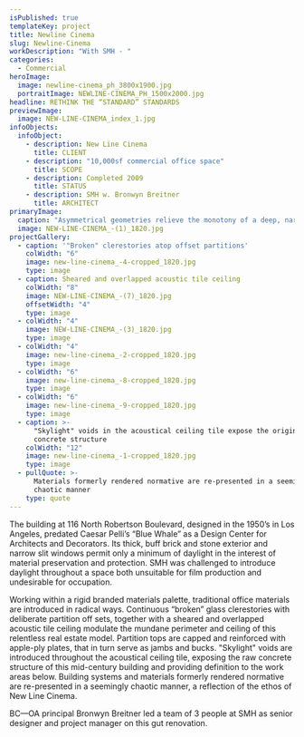 ```yaml
---
isPublished: true
templateKey: project
title: Newline Cinema
slug: Newline-Cinema
workDescription: "With SMH - "
categories:
  - Commercial
heroImage:
  image: newline-cinema_ph_3800x1900.jpg
  portraitImage: NEWLINE-CINEMA_PH_1500x2000.jpg
headline: RETHINK THE “STANDARD” STANDARDS
previewImage:
  image: NEW-LINE-CINEMA_index_1.jpg
infoObjects:
  infoObject:
    - description: New Line Cinema
      title: CLIENT
    - description: "10,000sf commercial office space"
      title: SCOPE
    - description: Completed 2009
      title: STATUS
    - description: SMH w. Bronwyn Breitner
      title: ARCHITECT
primaryImage:
  caption: "Asymmetrical geometries relieve the monotony of a deep, narrow floor plate"
  image: NEW-LINE-CINEMA_-(1)_1820.jpg
projectGallery:
  - caption: '"Broken" clerestories atop offset partitions'
    colWidth: "6"
    image: new-line-cinema_-4-cropped_1820.jpg
    type: image
  - caption: Sheared and overlapped acoustic tile ceiling
    colWidth: "8"
    image: NEW-LINE-CINEMA_-(7)_1820.jpg
    offsetWidth: "4"
    type: image
  - colWidth: "4"
    image: NEW-LINE-CINEMA_-(3)_1820.jpg
    type: image
  - colWidth: "4"
    image: new-line-cinema_-2-cropped_1820.jpg
    type: image
  - colWidth: "6"
    image: new-line-cinema_-8-cropped_1820.jpg
    type: image
  - colWidth: "6"
    image: new-line-cinema_-9-cropped_1820.jpg
    type: image
  - caption: >-
      "Skylight" voids in the acoustical ceiling tile expose the original
      concrete structure
    colWidth: "12"
    image: new-line-cinema_-1-cropped_1820.jpg
    type: image
  - pullQuote: >-
      Materials formerly rendered normative are re-presented in a seemingly
      chaotic manner
    type: quote
---
```


The building at 116 North Robertson Boulevard, designed in the 1950’s in Los Angeles, predated Caesar Pelli’s “Blue Whale” as a Design Center for Architects and Decorators. Its thick, buff brick and stone exterior and narrow slit windows permit only a minimum of daylight in the interest of material preservation and protection. SMH was challenged to introduce daylight throughout a space both unsuitable for film production and undesirable for occupation.

Working within a rigid branded materials palette, traditional office materials are introduced in radical ways. Continuous “broken” glass clerestories with deliberate partition off sets, together with a sheared and overlapped acoustic tile ceiling modulate the mundane perimeter and ceiling of this relentless real estate model. Partition tops are capped and reinforced with apple-ply plates, that in turn serve as jambs and bucks. "Skylight" voids are introduced throughout the acoustical ceiling tile, exposing the raw concrete structure of this mid-century building and providing definition to the work areas below. Building systems and materials formerly rendered normative are re-presented in a seemingly chaotic manner, a reflection of the ethos of New Line Cinema.

BC—OA principal Bronwyn Breitner led a team of 3 people at SMH as senior designer and project manager on this gut renovation.

